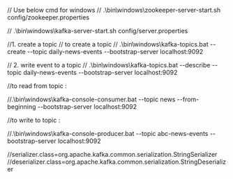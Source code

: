 // Use below cmd for windows
// .\bin\windows\zookeeper-server-start.sh config/zookeeper.properties

// .\bin\windows\kafka-server-start.sh config/server.properties


//1. create a topic
 //  to create a topic
  // .\bin\windows\kafka-topics.bat --create --topic daily-news-events --bootstrap-server localhost:9092

//  2. write event to a topic
// .\bin\windows\kafka-topics.bat --describe --topic daily-news-events --bootstrap-server localhost:9092

//to read from topic :

//.\bin\windows\kafka-console-consumer.bat  --topic news --from-beginning --bootstrap-server localhost:9092

//to write to topic :

//.\bin\windows\kafka-console-producer.bat  --topic abc-news-events --bootstrap-server localhost:9092

//serializer.class=org.apache.kafka.common.serialization.StringSerializer
//deserializer.class=org.apache.kafka.common.serialization.StringDeserializer
